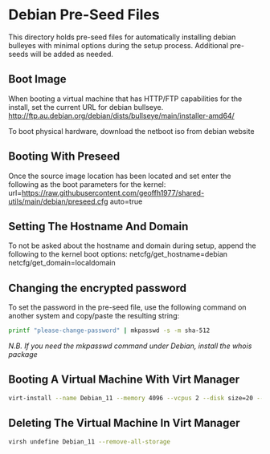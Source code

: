 # Debian Pre-Seed Files

This directory holds pre-seed files for automatically installing debian bulleyes with minimal options during the setup process. Additional pre-seeds will be added as needed.

## Boot Image

When booting a virtual machine that has HTTP/FTP capabilities for the install, set the current URL for debian bullseye.
http://ftp.au.debian.org/debian/dists/bullseye/main/installer-amd64/

To boot physical hardware, download the netboot iso from debian website

## Booting With Preseed

Once the source image location has been located and set enter the following as the boot parameters for the kernel:
url=https://raw.githubusercontent.com/geoffh1977/shared-utils/main/debian/preseed.cfg auto=true 

## Setting The Hostname And Domain

To not be asked about the hostname and domain during setup, append the following to the kernel boot options:
netcfg/get_hostname=debian netcfg/get_domain=localdomain 

## Changing the encrypted password

To set the password in the pre-seed file, use the following command on another system and copy/paste the resulting string:

```bash
printf "please-change-password" | mkpasswd -s -m sha-512
```

*N.B. If you need the mkpasswd command under Debian, install the whois package*

## Booting A Virtual Machine With Virt Manager

```bash
virt-install --name Debian_11 --memory 4096 --vcpus 2 --disk size=20 --location http://ftp.au.debian.org/debian/dists/bullseye/main/installer-amd64/ --os-variant debian10 --extra-args="url=https://raw.githubusercontent.com/geoffh1977/shared-utils/main/debian/preseed.cfg auto=true netcfg/get_hostname=debian netcfg/get_domain=vm.harrison.lan" --noautoconsole
```

## Deleting The Virtual Machine In Virt Manager

```bash
virsh undefine Debian_11 --remove-all-storage
```
